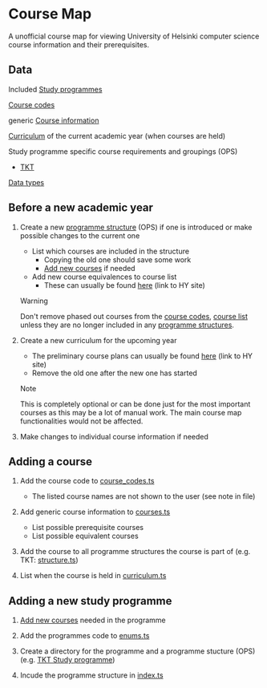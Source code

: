 # Course Map

A unofficial course map for viewing University of Helsinki computer science course information and their prerequisites.

## Data

Included [Study programmes](programmes/index.ts)

[Course codes](programmes/course_codes.ts)

generic [Course information](programmes/courses.ts)

[Curriculum](programmes/curriculum.ts) of the current academic year (when courses are held)

Study programme specific course requirements and groupings (OPS)

-   [TKT](programmes/tkt/structure.ts)

[Data types](programmes/types.ts)

## Before a new academic year

1.  Create a new [programme structure](programmes/tkt/structure.ts) (OPS) if one is introduced or make possible changes to the current one

    -   List which courses are included in the structure
        -   Copying the old one should save some work
        -   [Add new courses](#adding-a-course) if needed
    -   Add new course equivalences to course list
        -   These can usually be found [here](https://studies.helsinki.fi/ohjeet/artikkeli/opetussuunnitelma-ja-opintojen-vastaavuudet) (link to HY site)

    > [!WARNING]
    > Don't remove phased out courses from the [course codes](programmes/course_codes.ts), [course list](programmes/courses.ts) unless they are no longer included in any [programme structures](programmes/tkt/structure.ts).

2.  Create a new curriculum for the upcoming year

    -   The preliminary course plans can usually be found [here](https://studies.helsinki.fi/ohjeet/artikkeli/mista-loydan-opintotarjonnan) (link to HY site)
    -   Remove the old one after the new one has started

    > [!NOTE]
    > This is completely optional or can be done just for the most important courses as this may be a lot of manual work. The main course map functionalities would not be affected.

3.  Make changes to individual course information if needed

## Adding a course

1. Add the course code to [course_codes.ts](programmes/course_codes.ts)

    - The listed course names are not shown to the user (see note in file)

2. Add generic course information to [courses.ts](programmes/courses.ts)

    - List possible prerequisite courses
    - List possible equivalent courses

3. Add the course to all programme structures the course is part of (e.g. TKT: [structure.ts](programmes/tkt/structure.ts))

4. List when the course is held in [curriculum.ts](programmes/curriculum.ts)

## Adding a new study programme

1. [Add new courses](#adding-a-course) needed in the programme

2. Add the programmes code to [enums.ts](programmes/enums.ts)

3. Create a directory for the programme and a programme stucture (OPS) (e.g. [TKT Study programme](programmes/tkt/structure.ts))

4. Incude the programme structure in [index.ts](programmes/index.ts)
